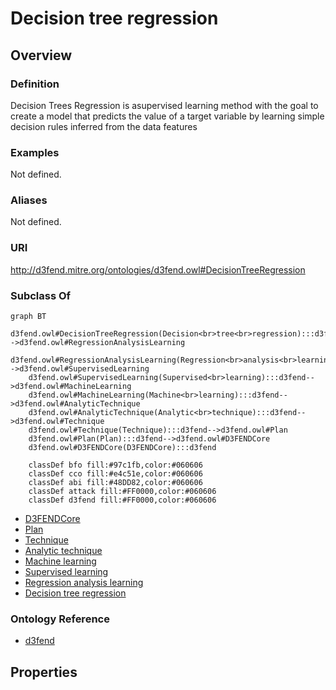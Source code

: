 # Decision tree regression

## Overview

### Definition
Decision Trees Regression is asupervised learning method with the goal  to create a model that predicts the value of a target variable by learning simple decision rules inferred from the data features

### Examples
Not defined.

### Aliases
Not defined.

### URI
http://d3fend.mitre.org/ontologies/d3fend.owl#DecisionTreeRegression

### Subclass Of
```mermaid
graph BT
    d3fend.owl#DecisionTreeRegression(Decision<br>tree<br>regression):::d3fend-->d3fend.owl#RegressionAnalysisLearning
    d3fend.owl#RegressionAnalysisLearning(Regression<br>analysis<br>learning):::d3fend-->d3fend.owl#SupervisedLearning
    d3fend.owl#SupervisedLearning(Supervised<br>learning):::d3fend-->d3fend.owl#MachineLearning
    d3fend.owl#MachineLearning(Machine<br>learning):::d3fend-->d3fend.owl#AnalyticTechnique
    d3fend.owl#AnalyticTechnique(Analytic<br>technique):::d3fend-->d3fend.owl#Technique
    d3fend.owl#Technique(Technique):::d3fend-->d3fend.owl#Plan
    d3fend.owl#Plan(Plan):::d3fend-->d3fend.owl#D3FENDCore
    d3fend.owl#D3FENDCore(D3FENDCore):::d3fend
    
    classDef bfo fill:#97c1fb,color:#060606
    classDef cco fill:#e4c51e,color:#060606
    classDef abi fill:#48DD82,color:#060606
    classDef attack fill:#FF0000,color:#060606
    classDef d3fend fill:#FF0000,color:#060606
```

- [D3FENDCore](/docs/ontology/reference/model/D3FENDCore/D3FENDCore.md)
- [Plan](/docs/ontology/reference/model/D3FENDCore/Plan/Plan.md)
- [Technique](/docs/ontology/reference/model/D3FENDCore/Plan/Technique/Technique.md)
- [Analytic technique](/docs/ontology/reference/model/D3FENDCore/Plan/Technique/Analytic%20technique/Analytic%20technique.md)
- [Machine learning](/docs/ontology/reference/model/D3FENDCore/Plan/Technique/Analytic%20technique/Machine%20learning/Machine%20learning.md)
- [Supervised learning](/docs/ontology/reference/model/D3FENDCore/Plan/Technique/Analytic%20technique/Machine%20learning/Supervised%20learning/Supervised%20learning.md)
- [Regression analysis learning](/docs/ontology/reference/model/D3FENDCore/Plan/Technique/Analytic%20technique/Machine%20learning/Supervised%20learning/Regression%20analysis%20learning/Regression%20analysis%20learning.md)
- [Decision tree regression](/docs/ontology/reference/model/D3FENDCore/Plan/Technique/Analytic%20technique/Machine%20learning/Supervised%20learning/Regression%20analysis%20learning/Decision%20tree%20regression/Decision%20tree%20regression.md)


### Ontology Reference
- [d3fend](http://d3fend.mitre.org/ontologies/d3fend.owl#)

## Properties

